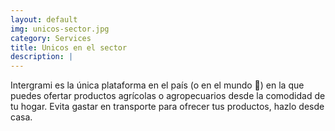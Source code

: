 ```yaml
---
layout: default
img: unicos-sector.jpg
category: Services
title: Unicos en el sector
description: |
---
```

 Intergrami es la única plataforma en el país (o en el mundo 💅) en la que puedes ofertar productos agrícolas o agropecuarios desde la comodidad de tu hogar. Evita gastar en transporte para ofrecer tus productos, hazlo desde casa.

